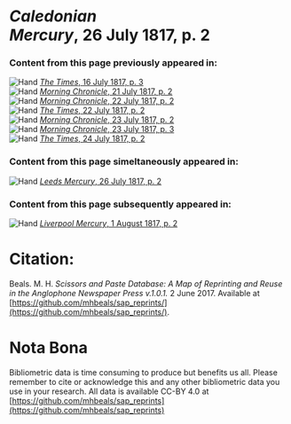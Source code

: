 # *Caledonian Mercury*, 26 July 1817, p. 2  
  
### Content from this page previously appeared in:  
![Hand](http://scissorsandpaste.net/wp-content/uploads/2017/06/smallhandpointer.png) [*The Times*, 16 July 1817, p. 3](https://mhbeals.github.io/sap_html/The-Times/The-Times-16-July-1817-p-3)  
![Hand](http://scissorsandpaste.net/wp-content/uploads/2017/06/smallhandpointer.png) [*Morning Chronicle*, 21 July 1817, p. 2](https://mhbeals.github.io/sap_html/Morning-Chronicle/Morning-Chronicle-21-July-1817-p-2)  
![Hand](http://scissorsandpaste.net/wp-content/uploads/2017/06/smallhandpointer.png) [*Morning Chronicle*, 22 July 1817, p. 2](https://mhbeals.github.io/sap_html/Morning-Chronicle/Morning-Chronicle-22-July-1817-p-2)  
![Hand](http://scissorsandpaste.net/wp-content/uploads/2017/06/smallhandpointer.png) [*The Times*, 22 July 1817, p. 2](https://mhbeals.github.io/sap_html/The-Times/The-Times-22-July-1817-p-2)  
![Hand](http://scissorsandpaste.net/wp-content/uploads/2017/06/smallhandpointer.png) [*Morning Chronicle*, 23 July 1817, p. 2](https://mhbeals.github.io/sap_html/Morning-Chronicle/Morning-Chronicle-23-July-1817-p-2)  
![Hand](http://scissorsandpaste.net/wp-content/uploads/2017/06/smallhandpointer.png) [*Morning Chronicle*, 23 July 1817, p. 3](https://mhbeals.github.io/sap_html/Morning-Chronicle/Morning-Chronicle-23-July-1817-p-3)  
![Hand](http://scissorsandpaste.net/wp-content/uploads/2017/06/smallhandpointer.png) [*The Times*, 24 July 1817, p. 2](https://mhbeals.github.io/sap_html/The-Times/The-Times-24-July-1817-p-2)  
  
### Content from this page simeltaneously appeared in:  
![Hand](http://scissorsandpaste.net/wp-content/uploads/2017/06/smallhandpointer.png) [*Leeds Mercury*, 26 July 1817, p. 2](https://mhbeals.github.io/sap_html/Leeds-Mercury/Leeds-Mercury-26-July-1817-p-2)  
  
### Content from this page subsequently appeared in:  
![Hand](http://scissorsandpaste.net/wp-content/uploads/2017/06/smallhandpointer.png) [*Liverpool Mercury*, 1 August 1817, p. 2](https://mhbeals.github.io/sap_html/Liverpool-Mercury/Liverpool-Mercury-1-August-1817-p-2)  


# Citation: 

Beals. M. H. *Scissors and Paste Database: A Map of Reprinting and Reuse in the Anglophone Newspaper Press v.1.0.1.* 2 June 2017. Available at [https://github.com/mhbeals/sap_reprints/](https://github.com/mhbeals/sap_reprints/). 

# Nota Bona

Bibliometric data is time consuming to produce but benefits us all. Please remember to cite or acknowledge this and any other bibliometric data you use in your research. All data is available CC-BY 4.0 at [https://github.com/mhbeals/sap_reprints](https://github.com/mhbeals/sap_reprints)